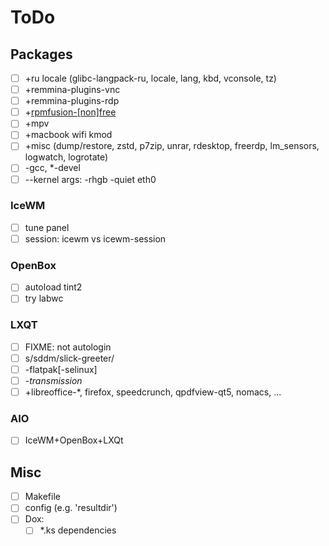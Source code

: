 # ToDo

## Packages
- [ ] +ru locale (glibc-langpack-ru, locale, lang, kbd, vconsole, tz)
- [ ] +remmina-plugins-vnc
- [ ] +remmina-plugins-rdp
- [ ] +[rpmfusion-[non]free](https://github.com/rpmfusion-infra/rpmfusion-kickstarts)
- [ ] +mpv
- [ ] +macbook wifi kmod
- [ ] +misc (dump/restore, zstd, p7zip, unrar, rdesktop, freerdp, lm_sensors, logwatch, logrotate)
- [ ] -gcc, *-devel
- [ ] --kernel args: -rhgb -quiet eth0

### IceWM
- [ ] tune panel
- [ ] session: icewm vs icewm-session

### OpenBox
- [ ] autoload tint2
- [ ] try labwc

### LXQT
- [ ] FIXME: not autologin
- [ ] s/sddm/slick-greeter/
- [ ] -flatpak[-selinux]
- [ ] -*transmission*
- [ ] +libreoffice-*, firefox, speedcrunch, qpdfview-qt5, nomacs, ...

### AIO
- [ ] IceWM+OpenBox+LXQt

## Misc
- [ ] Makefile
- [ ] config (e.g. 'resultdir')
- [ ] Dox:
  - [ ] *.ks dependencies
